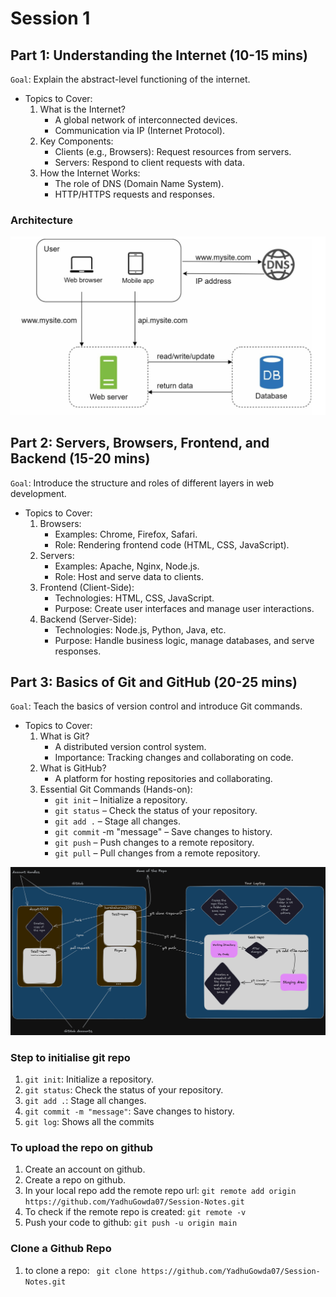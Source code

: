 # Session 1

## Part 1: Understanding the Internet (10-15 mins)

`Goal`: Explain the abstract-level functioning of the internet.

- Topics to Cover:
    1. What is the Internet?
        - A global network of interconnected devices.
        - Communication via IP (Internet Protocol).
    2. Key Components:
        - Clients (e.g., Browsers): Request resources from servers.
        - Servers: Respond to client requests with data.
    3. How the Internet Works:
        - The role of DNS (Domain Name System).
        - HTTP/HTTPS requests and responses.

### Architecture

![alt text](image-1.png)

## Part 2: Servers, Browsers, Frontend, and Backend (15-20 mins)

`Goal`: Introduce the structure and roles of different layers in web development.

- Topics to Cover:
    1. Browsers:
        - Examples: Chrome, Firefox, Safari.
        - Role: Rendering frontend code (HTML, CSS, JavaScript).
    2. Servers:
        - Examples: Apache, Nginx, Node.js.
        - Role: Host and serve data to clients.
    3. Frontend (Client-Side):
        - Technologies: HTML, CSS, JavaScript.
        - Purpose: Create user interfaces and manage user interactions.
    4. Backend (Server-Side):
        - Technologies: Node.js, Python, Java, etc.
        - Purpose: Handle business logic, manage databases, and serve responses.

## Part 3: Basics of Git and GitHub (20-25 mins)

`Goal`: Teach the basics of version control and introduce Git commands.

- Topics to Cover:
    1. What is Git?
        - A distributed version control system.
        - Importance: Tracking changes and collaborating on code.
    2. What is GitHub?
        - A platform for hosting repositories and collaborating.
    3. Essential Git Commands (Hands-on):
        - `git init` – Initialize a repository.
        - `git status` – Check the status of your repository.
        - `git add .` – Stage all changes.
        - `git commit` -m "message" – Save changes to history.
        - `git push` – Push changes to a remote repository.
        - `git pull` – Pull changes from a remote repository.

![alt text](Git-GitHub.png)

### Step to initialise git repo

1. `git init`: Initialize a repository.
2. `git status`: Check the status of your repository.
3. `git add .`: Stage all changes.
4. `git commit -m "message"`: Save changes to history.
5. `git log`: Shows all the commits

### To upload the repo on github

1. Create an account on github.
2. Create a repo on github.
3. In your local repo add the remote repo url: `git remote add origin https://github.com/YadhuGowda07/Session-Notes.git`
4. To check if the remote repo is created: `git remote -v`
5. Push your code to github: `git push -u origin main`

### Clone a Github Repo

 1. to clone a repo: ` git clone https://github.com/YadhuGowda07/Session-Notes.git`
 